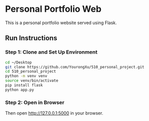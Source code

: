 # Personal Portfolio Web
This is a personal portfolio website served using Flask.

## Run Instructions
### Step 1: Clone and Set Up Environment
```bash
cd ~/Desktop
git clone https://github.com/YourongXu/510_personal_project.git
cd 510_personal_project
python -m venv venv
source venv/bin/activate
pip install flask
python app.py
``` 

### Step 2: Open in Browser
Then open http://127.0.0.1:5000 in your browser.
